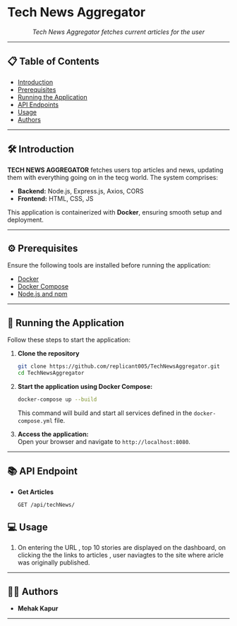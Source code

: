 # Tech News Aggregator


<p align="center">
  <i>Tech News Aggregator fetches current articles for the user</i>
</p>

---

## 📋 Table of Contents

- [Introduction](#introduction)  
- [Prerequisites](#prerequisites)  
- [Running the Application](#running-the-application)  
- [API Endpoints](#api-endpoints)  
- [Usage](#usage)  
- [Authors](#authors)  


---

## 🛠 Introduction

**TECH NEWS AGGREGATOR** fetches users top articles and news, updating them with everything going on in the tecg world. The system comprises:  
- **Backend:** Node.js, Express.js, Axios, CORS  
- **Frontend:** HTML, CSS, JS 

This application is containerized with **Docker**, ensuring smooth setup and deployment.

---

## ⚙️ Prerequisites

Ensure the following tools are installed before running the application:

- [Docker](https://www.docker.com/)  
- [Docker Compose](https://docs.docker.com/compose/)   
- [Node.js and npm](https://nodejs.org/)  

---

## 🚀 Running the Application

Follow these steps to start the application:

1. **Clone the repository**  
   ```bash
   git clone https://github.com/replicant005/TechNewsAggregator.git
   cd TechNewsAggregator
   ```

2. **Start the application using Docker Compose:**  
   ```bash
   docker-compose up --build
   ```

   This command will build and start all services defined in the `docker-compose.yml` file.
3. **Access the application:**  
   Open your browser and navigate to `http://localhost:8080`.

---

## 📚 API Endpoint
- **Get Articles**
   ```http
  GET /api/techNews/
  ```

## 💻 Usage

1. On entering the URL , top 10 stories are displayed on the dashboard, on clicking the the links to articles , user naviagtes to the site where aricle was originally published.

---

## 👨‍💻 Authors

- **Mehak Kapur**  
 

---
